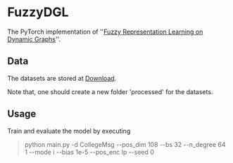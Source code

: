 # FuzzyDGL
The PyTorch implementation of ''[Fuzzy Representation Learning on Dynamic Graphs](https://ieeexplore.ieee.org/document/10286559)''.

## Data
The datasets are stored at [Download](https://drive.google.com/drive/folders/1FwiDUCK4KSL0E3w3IdR9Iek87dho-hu3). 

Note that, one should create a new folder 'processed' for the datasets. 

## Usage
Train and evaluate the model by executing
> python main.py -d CollegeMsg --pos_dim 108 --bs 32 --n_degree 64 1 --mode i --bias 1e-5 --pos_enc lp --seed 0 
